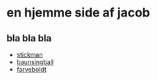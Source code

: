 # en hjemme side af jacob
## bla bla bla



- [stickman](stickman/)
- [baunsingball](bauncingball/)
- [farveboldt](BlueBalls/)
